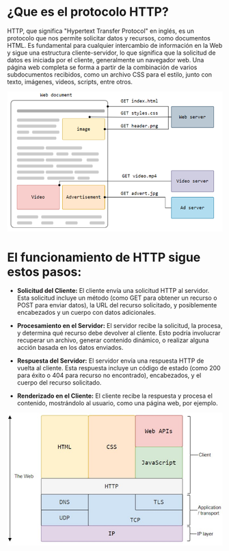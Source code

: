 # ¿Que es el protocolo HTTP?
HTTP, que significa "Hypertext Transfer Protocol" en inglés, es un protocolo que nos permite solicitar datos y recursos, como documentos HTML. Es fundamental para cualquier intercambio de información en la Web y sigue una estructura cliente-servidor, lo que significa que la solicitud de datos es iniciada por el cliente, generalmente un navegador web. Una página web completa se forma a partir de la combinación de varios subdocumentos recibidos, como un archivo CSS para el estilo, junto con texto, imágenes, videos, scripts, entre otros.

![Como funciona el protocolo HTTP](/img/protocolo_HTTP.jpg)

# El funcionamiento de HTTP sigue estos pasos:

* **Solicitud del Cliente:** El cliente envía una solicitud HTTP al servidor. Esta solicitud incluye un método (como GET para obtener un recurso o POST para enviar datos), la URL del recurso solicitado, y posiblemente encabezados y un cuerpo con datos adicionales.

* **Procesamiento en el Servidor:** El servidor recibe la solicitud, la procesa, y determina qué recurso debe devolver al cliente. Esto podría involucrar recuperar un archivo, generar contenido dinámico, o realizar alguna acción basada en los datos enviados.

* **Respuesta del Servidor:** El servidor envía una respuesta HTTP de vuelta al cliente. Esta respuesta incluye un código de estado (como 200 para éxito o 404 para recurso no encontrado), encabezados, y el cuerpo del recurso solicitado.

* **Renderizado en el Cliente:** El cliente recibe la respuesta y procesa el contenido, mostrándolo al usuario, como una página web, por ejemplo.

![Como está estructurado un sitio web](/img/estructura_web.jpg)
